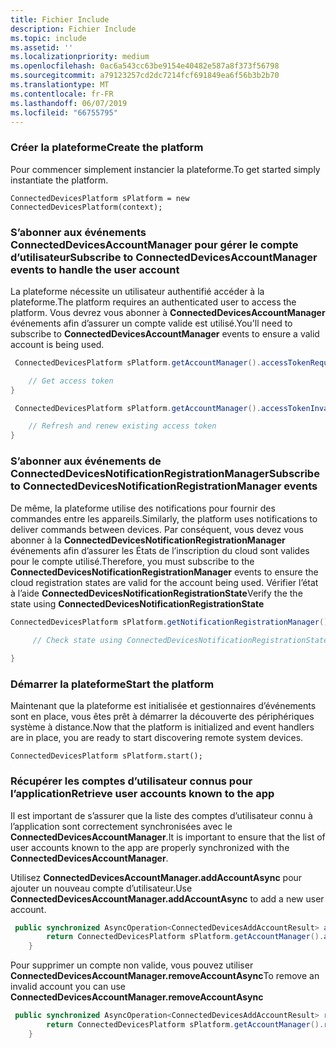 ```yaml
---
title: Fichier Include
description: Fichier Include
ms.topic: include
ms.assetid: ''
ms.localizationpriority: medium
ms.openlocfilehash: 0ac6a543cc63be9154e40482e587a8f373f56798
ms.sourcegitcommit: a79123257cd2dc7214fcf691849ea6f56b3b2b70
ms.translationtype: MT
ms.contentlocale: fr-FR
ms.lasthandoff: 06/07/2019
ms.locfileid: "66755795"
---
```

### <a name="create-the-platform"></a><span data-ttu-id="99ca3-103">Créer la plateforme</span><span class="sxs-lookup"><span data-stu-id="99ca3-103">Create the platform</span></span>


<span data-ttu-id="99ca3-104">Pour commencer simplement instancier la plateforme.</span><span class="sxs-lookup"><span data-stu-id="99ca3-104">To get started simply instantiate the platform.</span></span>

`ConnectedDevicesPlatform sPlatform = new ConnectedDevicesPlatform(context);`

### <a name="subscribe-to-connecteddevicesaccountmanager-events-to-handle-the-user-account"></a><span data-ttu-id="99ca3-105">S’abonner aux événements ConnectedDevicesAccountManager pour gérer le compte d’utilisateur</span><span class="sxs-lookup"><span data-stu-id="99ca3-105">Subscribe to ConnectedDevicesAccountManager events to handle the user account</span></span> 

<span data-ttu-id="99ca3-106">La plateforme nécessite un utilisateur authentifié accéder à la plateforme.</span><span class="sxs-lookup"><span data-stu-id="99ca3-106">The platform requires an authenticated user to access the platform.</span></span>  <span data-ttu-id="99ca3-107">Vous devrez vous abonner à **ConnectedDevicesAccountManager** événements afin d’assurer un compte valide est utilisé.</span><span class="sxs-lookup"><span data-stu-id="99ca3-107">You'll need to subscribe to **ConnectedDevicesAccountManager** events to ensure a valid account is being used.</span></span> 

```Java
 ConnectedDevicesPlatform sPlatform.getAccountManager().accessTokenRequested().subscribe((accountManager, args) -> {

    // Get access token
}
```

```Java
 ConnectedDevicesPlatform sPlatform.getAccountManager().accessTokenInvalidated().subscribe((accountManager, args) -> {

    // Refresh and renew existing access token
}
```


### <a name="subscribe-to-connecteddevicesnotificationregistrationmanager-events"></a><span data-ttu-id="99ca3-108">S’abonner aux événements de ConnectedDevicesNotificationRegistrationManager</span><span class="sxs-lookup"><span data-stu-id="99ca3-108">Subscribe to ConnectedDevicesNotificationRegistrationManager events</span></span>

<span data-ttu-id="99ca3-109">De même, la plateforme utilise des notifications pour fournir des commandes entre les appareils.</span><span class="sxs-lookup"><span data-stu-id="99ca3-109">Similarly, the platform uses notifications to deliver commands between devices.</span></span>  <span data-ttu-id="99ca3-110">Par conséquent, vous devez vous abonner à la **ConnectedDevicesNotificationRegistrationManager** événements afin d’assurer les États de l’inscription du cloud sont valides pour le compte utilisé.</span><span class="sxs-lookup"><span data-stu-id="99ca3-110">Therefore, you must subscribe to the **ConnectedDevicesNotificationRegistrationManager** events to ensure the cloud registration states are valid for the account being used.</span></span>  <span data-ttu-id="99ca3-111">Vérifier l’état à l’aide **ConnectedDevicesNotificationRegistrationState**</span><span class="sxs-lookup"><span data-stu-id="99ca3-111">Verify the the state using **ConnectedDevicesNotificationRegistrationState**</span></span>

```Java
ConnectedDevicesPlatform sPlatform.getNotificationRegistrationManager().notificationRegistrationStateChanged().subscribe((notificationRegistrationManager, args) -> {
    
     // Check state using ConnectedDevicesNotificationRegistrationState enum

}
```
### <a name="start-the-platform"></a><span data-ttu-id="99ca3-112">Démarrer la plateforme</span><span class="sxs-lookup"><span data-stu-id="99ca3-112">Start the platform</span></span>
<span data-ttu-id="99ca3-113">Maintenant que la plateforme est initialisée et gestionnaires d’événements sont en place, vous êtes prêt à démarrer la découverte des périphériques système à distance.</span><span class="sxs-lookup"><span data-stu-id="99ca3-113">Now that the platform is initialized and event handlers are in place, you are ready to start discovering remote system devices.</span></span>  

`ConnectedDevicesPlatform sPlatform.start();`

### <a name="retrieve-user-accounts-known-to-the-app"></a><span data-ttu-id="99ca3-114">Récupérer les comptes d’utilisateur connus pour l’application</span><span class="sxs-lookup"><span data-stu-id="99ca3-114">Retrieve user accounts known to the app</span></span>

<span data-ttu-id="99ca3-115">Il est important de s’assurer que la liste des comptes d’utilisateur connu à l’application sont correctement synchronisées avec le **ConnectedDevicesAccountManager**.</span><span class="sxs-lookup"><span data-stu-id="99ca3-115">It is important to ensure that the list of user accounts known to the app are properly synchronized with the **ConnectedDevicesAccountManager**.</span></span>

<span data-ttu-id="99ca3-116">Utilisez **ConnectedDevicesAccountManager.addAccountAsync** pour ajouter un nouveau compte d’utilisateur.</span><span class="sxs-lookup"><span data-stu-id="99ca3-116">Use **ConnectedDevicesAccountManager.addAccountAsync** to add a new user account.</span></span>

```Java
 public synchronized AsyncOperation<ConnectedDevicesAddAccountResult> addAccountToAccountManagerAsync(ConnectedDevicesAccount account) {
        return ConnectedDevicesPlatform sPlatform.getAccountManager().addAccountAsync(account);
    }
```

<span data-ttu-id="99ca3-117">Pour supprimer un compte non valide, vous pouvez utiliser **ConnectedDevicesAccountManager.removeAccountAsync**</span><span class="sxs-lookup"><span data-stu-id="99ca3-117">To remove an invalid account you can use **ConnectedDevicesAccountManager.removeAccountAsync**</span></span>

```Java
 public synchronized AsyncOperation<ConnectedDevicesAddAccountResult> removeAccountToAccountManagerAsync(ConnectedDevicesAccount account) {
        return ConnectedDevicesPlatform sPlatform.getAccountManager().removeAccountAsync(account);
    }
```